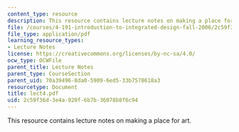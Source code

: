 ```yaml
---
content_type: resource
description: This resource contains lecture notes on making a place for art.
file: /courses/4-191-introduction-to-integrated-design-fall-2006/2c59f36d3e4a920f6b7b36078b8f6c94_lect4.pdf
file_type: application/pdf
learning_resource_types:
- Lecture Notes
license: https://creativecommons.org/licenses/by-nc-sa/4.0/
ocw_type: OCWFile
parent_title: Lecture Notes
parent_type: CourseSection
parent_uid: 70a39496-8da0-5909-6ed5-33b7578618a3
resourcetype: Document
title: lect4.pdf
uid: 2c59f36d-3e4a-920f-6b7b-36078b8f6c94
---
```

This resource contains lecture notes on making a place for art.